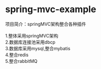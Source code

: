 # spring-mvc-example
项目简介：springMVC架构整合各种插件<br>
<br>
1.整体采用springMVC架构<br>
2.数据库连接池采用dbcp<br>
3.数据库采用mysql,整合mybatis<br>
4.整合redis <br>
5.整合rabbitMQ<br>
